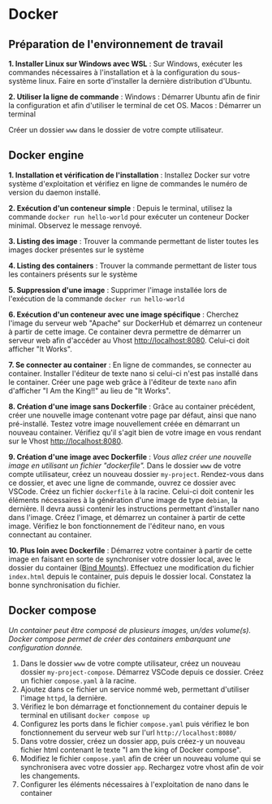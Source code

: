 
# Docker

## Préparation de l'environnement de travail

 **1. Installer Linux sur Windows avec WSL** :
Sur Windows, exécuter les commandes nécessaires à l'installation et à la configuration du sous-système linux. Faire en sorte d'installer la dernière distribution d'Ubuntu.

 **2. Utiliser la ligne de commande** :
 Windows : Démarrer Ubuntu afin de finir la configuration et afin d'utiliser le terminal de cet OS.
 Macos : Démarrer un terminal

 Créer un dossier `www` dans le dossier de votre compte utilisateur.

## Docker engine

 **1. Installation et vérification de l'installation** :
Installez Docker sur votre système d'exploitation et vérifiez en ligne de commandes le numéro de version du daemon installé.

 **2. Exécution d'un conteneur simple** :
Depuis le terminal, utilisez la commande `docker run hello-world` pour exécuter un conteneur Docker minimal. Observez le message renvoyé.

 **3. Listing des image** :
 Trouver la commande permettant de lister toutes les images docker présentes sur le système

 **4. Listing des containers** :
 Trouver la commande permettant de lister tous les containers présents sur le système

 **5. Suppression d'une image** :
 Supprimer l'image installée lors de l'exécution de la commande `docker run hello-world`

 **6. Exécution d'un conteneur avec une image spécifique** :
Cherchez l'image du serveur web "Apache" sur DockerHub et démarrez un conteneur à partir de cette image. Ce container devra permettre de démarrer un serveur web afin d'accéder au Vhost <http://localhost:8080>. Celui-ci doit afficher "It Works".

**7. Se connecter au container** :
 En ligne de commandes, se connecter au container.
 Installer l'éditeur de texte nano si celui-ci n'est pas installé dans le container. Créer une page web grâce à l'éditeur de texte `nano` afin d'afficher "I Am the King!!" au lieu de "It Works".

**8. Création d'une image sans Dockerfile** :
 Grâce au container précédent, créer une nouvelle image contenant votre page par défaut, ainsi que nano pré-installé.
 Testez votre image nouvellement créée en démarrant un nouveau container. Vérifiez qu'il s'agit bien de votre image en vous rendant sur le Vhost <http://localhost:8080>.

 **9. Création d'une image avec Dockerfile** :
*Vous allez créer une nouvelle image en utilisant un fichier "dockerfile".*
Dans le dossier `www` de votre compte utilisateur, créez un nouveau dossier `my-project`. Rendez-vous dans ce dossier, et avec une ligne de commande, ouvrez ce dossier avec VSCode.
Créez un fichier `dockerfile` à la racine. Celui-ci doit contenir les éléments nécessaires à la génération d'une image de type `debian`, la dernière. Il devra aussi contenir les instructions permettant d'installer nano dans l'image.
Créez l'image, et démarrez un container à partir de cette image.
Vérifiez le bon fonctionnement de l'éditeur nano, en vous connectant au container.

 **10. Plus loin avec Dockerfile** :
Démarrez votre container à partir de cette image en faisant en sorte de synchroniser votre dossier local, avec le dossier du container ([Bind Mounts](https://docs.docker.com/storage/bind-mounts/#start-a-container-with-a-bind-mount)).
Effectuez une modification du fichier `index.html` depuis le container, puis depuis le dossier local. Constatez la bonne synchronisation du fichier.

## Docker compose

*Un container peut être composé de plusieurs images, un/des volume(s). Docker compose permet de créer des containers embarquant une configuration donnée.*

1. Dans le dossier `www` de votre compte utilisateur, créez un nouveau dossier `my-project-compose`. Démarrez VSCode depuis ce dossier. Créez un fichier `compose.yaml` à la racine.
2. Ajoutez dans ce fichier un service nommé web, permettant d'utiliser l'image `httpd`, la dernière.
3. Vérifiez le bon démarrage et fonctionnement du container depuis le terminal en utilisant `docker compose up`
4. Configurez les ports dans le fichier `compose.yaml` puis vérifiez le bon fonctionnement du serveur web sur l'url `http://localhost:8080/`
5. Dans votre dossier, créez un dossier app, puis créez-y un nouveau fichier html contenant le texte "I am the king of Docker compose".
6. Modifiez le fichier `compose.yaml` afin de créer un nouveau volume qui se synchronisera avec votre dossier `app`. Rechargez votre vhost afin de voir les changements.
7. Configurer les éléments nécessaires à l'exploitation de nano dans le container
